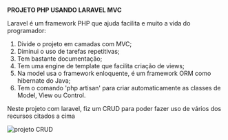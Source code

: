 **PROJETO PHP USANDO LARAVEL MVC**

Laravel é um framework PHP que ajuda facilita e muito a vida do programador:



1. Divide o projeto em camadas com MVC;
2. Diminui o uso de tarefas repetitivas;
3. Tem bastante documentação;
4. Tem uma engine de template que facilita criação de views;
5. Na model usa o framework enloquente, é um framework ORM como hibernate do Java;
6. Tem o comando 'php artisan' para criar automaticamente as classes de Model, View ou Control.

Neste projeto com laravel, fiz um CRUD para poder fazer uso de vários dos recursos citados a cima


![projeto CRUD](projeto.jpg)



